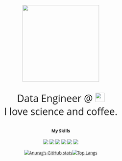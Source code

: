 <link href="https://fonts.googleapis.com/css2?family=Open+Sans:ital,wght@0,300..800;1,300..800&display=swap" rel="stylesheet">
<div align="center">
<img src="https://i.imgur.com/c63MC2g.png" width="250" align="center">

<p style="font-size: 2rem;">Data Engineer @
<img src="https://upload.wikimedia.org/wikipedia/commons/1/19/Ita%C3%BA_Unibanco_logo_2023.svg" width="30"></img>
<br>I love science and coffee.</p>
    <h4 align="center" size="">My Skills</h4>
    <img src="https://img.shields.io/badge/Python-14354C?style=for-the-badge&logo=python&logoColor=white" />
    <img src= "https://img.shields.io/badge/JavaScript-F7DF1E?style=for-the-badge&logo=javascript&logoColor=black"></img>
    <img src="https://img.shields.io/badge/GIT-E44C30?style=for-the-badge&logo=git&logoColor=white"></img>
    <img src= "https://img.shields.io/badge/AWS-FF9900?style=for-the-badge&logo=amazonwebservices&logoColor=white"></img>
    <img src= "https://img.shields.io/badge/Linux-FFFFFF?style=for-the-badge&logo=linux&logoColor=orange"></img>
    <img src="https://img.shields.io/badge/Terraform-844FBA?style=for-the-badge&logo=terraform&logoColor=white"></img>
    
[![Anurag's GitHub stats](https://github-readme-stats.vercel.app/api?username=c1bergabs&show_icons=true&theme=github_dark&hide_border=true&bg_color=0000)](https://github.com/anuraghazra/github-readme-stats)[![Top Langs](https://github-readme-stats.vercel.app/api/top-langs/?username=c1bergabs&layout=compact&theme=github_dark&hide_border=true&bg_color=0000)](https://github.com/anuraghazra/github-readme-stats)
</div>
<style>
    body{
        font-family: 'Open Sans';
    }